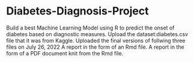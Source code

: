 # Diabetes-Diagnosis-Project
Build a best Machine Learning Model using R to predict the onset of diabetes based on diagnostic measures.
Upload the dataset:diabetes.csv file that it was from Kaggle.
Uploaded the final versions of follwing three files on July 26, 2022
A report in the form of an Rmd file.
A report in the form of a PDF document knit from the Rmd file.
